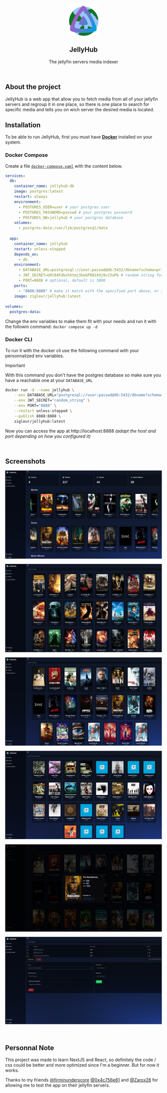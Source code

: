 <div align="center">
    <img src="./public/icon.png" alt="JellyHub Logo" width="100"/>
        <h2>
            JellyHub
        </h2>
        <p>The jellyfin servers media indexer</p>
</div>

<br>
<h2>About the project</h2>
JellyHub is a web app that allow you to fetch media from all of your jellyfin servers and regroup it in one place, so there is one place to search for specific media and tells you on wich server the desired media is located.

<br>
<h2>Installation</h2>

To be able to run JellyHub, first you must have **[Docker](https://www.docker.com/)** installed on your system.
<br>

### Docker Compose

Create a file [`docker-compose.yaml`](https://github.com/Zigl3ur/jellyhub/blob/main/docker-compose.yml) with the content below.

```yaml
services:
  db:
    container_name: jellyhub-db
    image: postgres:latest
    restart: always
    environment:
      - POSTGRES_USER=user # your postgres user
      - POSTGRES_PASSWORD=passwd # your postgres password
      - POSTGRES_DB=jellyhub # your postgres database
    volumes:
      - postgres-data:/var/lib/postgresql/data

  app:
    container_name: jellyhub
    restart: unless-stopped
    depends_on:
      - db
    environment:
      - DATABASE_URL=postgresql://user:passwd@db:5432/dbname?schema=prisma # make it match with the db service
      - JWT_SECRET=UOt04FdbvhXtmj3keGP981XUj8vJ3uPb # random string for jwt, change it
      - PORT=8888 # optional, default is 3000
    ports:
      - "8888:8888" # make it match with the specified port above, or 3000 to default
    image: zigleur/jellyhub:latest

volumes:
  postgres-data:
```

Change the env variables to make them fit with your needs and run it with the followin command: `docker compose up -d`

### Docker CLI

To run it with the docker cli use the following command with your personnalized env variables.

> [!IMPORTANT]
> With this command you don't have the postgres database so make sure you
> have a reachable one at your `DATABASE_URL`

```sh
docker run -d --name jellyhub \
    --env DATABASE_URL="postgresql://user:passwd@db:5432/dbname?schema=prisma" \
    --env JWT_SECRET="random_string" \
    --env PORT="8888" \
    --restart unless-stopped \
    --publish 8888:8888 \
    zigleur/jellyhub:latest
```

Now you can access the app at http://localhost:8888 _(adapt the host and port depending on how you configured it)_

<br>
<h2>Screenshots</h2>

![Screenshot_0](https://github.com/Zigl3ur/jellyhub/blob/main/assets/home_page.png)

![Screenshot_1](https://github.com/Zigl3ur/jellyhub/blob/main/assets/movie_page.png)

![Screenshot_2](https://github.com/Zigl3ur/jellyhub/blob/main/assets/shows_page.png)

![Screenshot_3](https://github.com/Zigl3ur/jellyhub/blob/main/assets/musicalbum_page.png)

![Screenshot_4](https://github.com/Zigl3ur/jellyhub/blob/main/assets/popup_item.png)

![Screenshot_5](https://github.com/Zigl3ur/jellyhub/blob/main/assets/settings_page.png)

<br>
<h2>Personnal Note</h2>

This project was made to learn NextJS and React, so definitely the code / css could be better and more optimized since I'm a beginner. But for now it works.

Thanks to my friends [@firminunderscore](https://github.com/firminunderscore) [@0x4c756e61](https://github.com/0x4c756e61) and [@Zarox28](https://github.com/Zarox28) for allowing me to test the app on their jellyfin servers.
